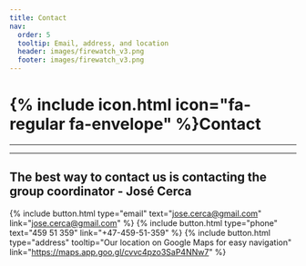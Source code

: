 ```yaml
---
title: Contact
nav:
  order: 5
  tooltip: Email, address, and location
  header: images/firewatch_v3.png
  footer: images/firewatch_v3.png
---
```


# {% include icon.html icon="fa-regular fa-envelope" %}Contact

---
---

## The best way to contact us is contacting the group coordinator - José Cerca </center>

{%
  include button.html
  type="email"
  text="jose.cerca@gmail.com"
  link="jose.cerca@gmail.com"
%}
{%
  include button.html
  type="phone"
  text="459 51 359"
  link="+47-459-51-359"
%}
{%
  include button.html
  type="address"
  tooltip="Our location on Google Maps for easy navigation"
  link="https://maps.app.goo.gl/cvvc4pzo3SaP4NNw7"
%}
